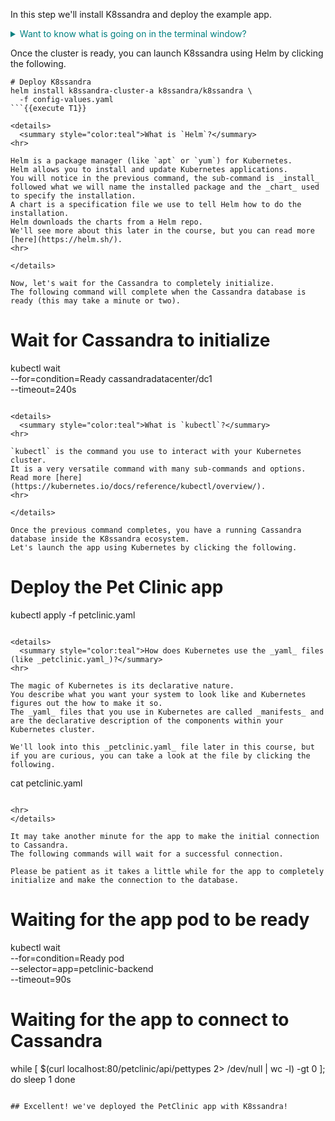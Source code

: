 In this step we'll install K8ssandra and deploy the example app.

<details>
<hr>
  <summary style="color:teal">Want to know what is going on in the terminal window?</summary>
We are setting up a Kubernetes cluster for you. The cluster consists of an admin node and three worker nodes. We will run the entire cluster in a single container using something called kind.

<details>
  <summary style="color:teal">What is `kind`?</summary>
<hr>

`kind` is Kubernetes running _inside_ a Docker container.
As you know, most people use Kubernetes to manage systems of Docker containers.
So, `kind` is a Docker container that runs Kubernetes to manage other Docker containers - it's a bit recursive.
<br><br>
We use `kind` so we can create a many-node Kubernetes cluster on a single machine.
`kind` is great because it's relatively lightweight, easy to install and easy to use.
<br><br>
For your reference, here are the commands we used to install `kind`.
<br>

```
curl -Lo ./kind https://github.com/kubernetes-sigs/kind/releases/download/v0.7.0/kind-$(uname)-amd64
chmod +x ./kind
mv ./kind /usr/local/bin/kind
```

<hr>

</details>

<hr>
</details>

Once the cluster is ready, you can launch K8ssandra using Helm by clicking the following.

```
# Deploy K8ssandra
helm install k8ssandra-cluster-a k8ssandra/k8ssandra \
  -f config-values.yaml
```{{execute T1}}

<details>
  <summary style="color:teal">What is `Helm`?</summary>
<hr>

Helm is a package manager (like `apt` or `yum`) for Kubernetes.
Helm allows you to install and update Kubernetes applications.
You will notice in the previous command, the sub-command is _install_ followed what we will name the installed package and the _chart_ used to specify the installation.
A chart is a specification file we use to tell Helm how to do the installation.
Helm downloads the charts from a Helm repo.
We'll see more about this later in the course, but you can read more [here](https://helm.sh/).
<hr>

</details>

Now, let's wait for the Cassandra to completely initialize.
The following command will complete when the Cassandra database is ready (this may take a minute or two).

```
# Wait for Cassandra to initialize
kubectl wait \
  --for=condition=Ready cassandradatacenter/dc1 \
  --timeout=240s
```{{execute T1}}

<details>
  <summary style="color:teal">What is `kubectl`?</summary>
<hr>

`kubectl` is the command you use to interact with your Kubernetes cluster.
It is a very versatile command with many sub-commands and options.
Read more [here](https://kubernetes.io/docs/reference/kubectl/overview/).
<hr>

</details>

Once the previous command completes, you have a running Cassandra database inside the K8ssandra ecosystem.
Let's launch the app using Kubernetes by clicking the following.

```
# Deploy the Pet Clinic app
kubectl apply -f petclinic.yaml
```{{execute T1}}

<details>
  <summary style="color:teal">How does Kubernetes use the _yaml_ files (like _petclinic.yaml_)?</summary>
<hr>

The magic of Kubernetes is its declarative nature.
You describe what you want your system to look like and Kubernetes figures out the how to make it so.
The _yaml_ files that you use in Kubernetes are called _manifests_ and are the declarative description of the components within your Kubernetes cluster.

We'll look into this _petclinic.yaml_ file later in this course, but if you are curious, you can take a look at the file by clicking the following.

```
cat petclinic.yaml
```{{execute T2}}

<hr>
</details>

It may take another minute for the app to make the initial connection to Cassandra.
The following commands will wait for a successful connection.

Please be patient as it takes a little while for the app to completely initialize and make the connection to the database.

```
# Waiting for the app pod to be ready
kubectl wait \
  --for=condition=Ready pod \
  --selector=app=petclinic-backend \
  --timeout=90s

# Waiting for the app to connect to Cassandra
while [ $(curl localhost:80/petclinic/api/pettypes 2> /dev/null | wc -l) -gt 0 ];
  do
    sleep 1
  done
```{{execute T1}}

## Excellent! we've deployed the PetClinic app with K8ssandra!
